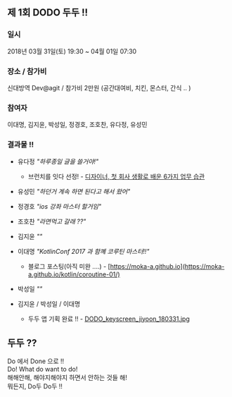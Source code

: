 ## 제 1회 DODO 두두 !!

### 일시
2018년 03월 31일(토) 19:30 ~ 04월 01일 07:30

### 장소 / 참가비
신대방역 Dev@agit  /  참가비 2만원 (공간대여비, 치킨, 몬스터, 간식 .. )

### 참여자
이대명, 김지윤, 박성일, 정경호, 조호찬, 유다정, 유성민 

### 결과물 !!
- 유다정 *"하루종일 글을 쓸거야!"*
    + 브런치를 잇다 선정! - [디자이너, 첫 회사 생활로 배운 6가지 업무 습관](https://brunch.co.kr/@andsalt/17)

- 유성민 *"하던거 계속 하면 된다고 해서 왔어"*

- 정경호 *"ios 강좌 마스터 할거임"*

- 조호찬 *"라면먹고 갈래 ??"*

- 김지윤 *""*

- 이대명 *"KotlinConf 2017 과 함꼐 코루틴 마스터!!"*
    + 블로그 포스팅(아직 미완 ....) - [https://moka-a.github.io](https://moka-a.github.io/kotlin/coroutine-01/)

- 박성일 *""*

- 김지윤 / 박성일 / 이대명
    + 두두 앱 기획 완료 !! - [DODO_keyscreen_jiyoon_180331.jpg](/2018-03-31-1회/DODO_keyscreen_jiyoon_180331.jpg)


## 두두 ??
Do 에서 Done 으로 !! <br>
Do! What do want to do! <br>
해해안해, 해야지해야지 하면서 안하는 것들 해! <br>
뭐든지, Do두 Do두 !! <br>
